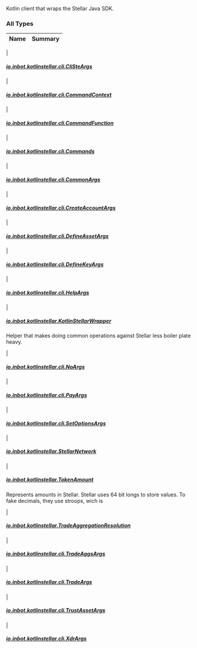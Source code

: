

Kotlin client that wraps the Stellar Java SDK.

### All Types

| Name | Summary |
|---|---|
|

##### [io.inbot.kotlinstellar.cli.CliSteArgs](../io.inbot.kotlinstellar.cli/-cli-ste-args/index.md)


|

##### [io.inbot.kotlinstellar.cli.CommandContext](../io.inbot.kotlinstellar.cli/-command-context/index.md)


|

##### [io.inbot.kotlinstellar.cli.CommandFunction](../io.inbot.kotlinstellar.cli/-command-function.md)


|

##### [io.inbot.kotlinstellar.cli.Commands](../io.inbot.kotlinstellar.cli/-commands/index.md)


|

##### [io.inbot.kotlinstellar.cli.CommonArgs](../io.inbot.kotlinstellar.cli/-common-args/index.md)


|

##### [io.inbot.kotlinstellar.cli.CreateAccountArgs](../io.inbot.kotlinstellar.cli/-create-account-args/index.md)


|

##### [io.inbot.kotlinstellar.cli.DefineAssetArgs](../io.inbot.kotlinstellar.cli/-define-asset-args/index.md)


|

##### [io.inbot.kotlinstellar.cli.DefineKeyArgs](../io.inbot.kotlinstellar.cli/-define-key-args/index.md)


|

##### [io.inbot.kotlinstellar.cli.HelpArgs](../io.inbot.kotlinstellar.cli/-help-args/index.md)


|

##### [io.inbot.kotlinstellar.KotlinStellarWrapper](../io.inbot.kotlinstellar/-kotlin-stellar-wrapper/index.md)

Helper that makes doing common operations against Stellar less boiler plate heavy.


|

##### [io.inbot.kotlinstellar.cli.NoArgs](../io.inbot.kotlinstellar.cli/-no-args/index.md)


|

##### [io.inbot.kotlinstellar.cli.PayArgs](../io.inbot.kotlinstellar.cli/-pay-args/index.md)


|

##### [io.inbot.kotlinstellar.cli.SetOptionsArgs](../io.inbot.kotlinstellar.cli/-set-options-args/index.md)


|

##### [io.inbot.kotlinstellar.StellarNetwork](../io.inbot.kotlinstellar/-stellar-network/index.md)


|

##### [io.inbot.kotlinstellar.TokenAmount](../io.inbot.kotlinstellar/-token-amount/index.md)

Represents amounts in Stellar. Stellar uses 64 bit longs to store values. To fake decimals, they use stroops, wich is


|

##### [io.inbot.kotlinstellar.TradeAggregationResolution](../io.inbot.kotlinstellar/-trade-aggregation-resolution/index.md)


|

##### [io.inbot.kotlinstellar.cli.TradeAggsArgs](../io.inbot.kotlinstellar.cli/-trade-aggs-args/index.md)


|

##### [io.inbot.kotlinstellar.cli.TradeArgs](../io.inbot.kotlinstellar.cli/-trade-args/index.md)


|

##### [io.inbot.kotlinstellar.cli.TrustAssetArgs](../io.inbot.kotlinstellar.cli/-trust-asset-args/index.md)


|

##### [io.inbot.kotlinstellar.cli.XdrArgs](../io.inbot.kotlinstellar.cli/-xdr-args/index.md)



